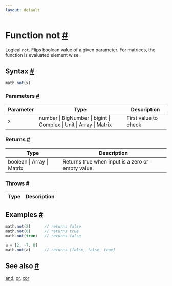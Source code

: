```yaml
---
layout: default
---
```


<!-- Note: This file is automatically generated from source code comments. Changes made in this file will be overridden. -->

<h1 id="function-not">Function not <a href="#function-not" title="Permalink">#</a></h1>

Logical `not`. Flips boolean value of a given parameter.
For matrices, the function is evaluated element wise.


<h2 id="syntax">Syntax <a href="#syntax" title="Permalink">#</a></h2>

```js
math.not(x)
```

<h3 id="parameters">Parameters <a href="#parameters" title="Permalink">#</a></h3>

Parameter | Type | Description
--------- | ---- | -----------
`x` | number &#124; BigNumber &#124; bigint &#124; Complex &#124; Unit &#124; Array &#124; Matrix | First value to check

<h3 id="returns">Returns <a href="#returns" title="Permalink">#</a></h3>

Type | Description
---- | -----------
boolean &#124; Array &#124; Matrix |  Returns true when input is a zero or empty value.


<h3 id="throws">Throws <a href="#throws" title="Permalink">#</a></h3>

Type | Description
---- | -----------


<h2 id="examples">Examples <a href="#examples" title="Permalink">#</a></h2>

```js
math.not(2)      // returns false
math.not(0)      // returns true
math.not(true)   // returns false

a = [2, -7, 0]
math.not(a)      // returns [false, false, true]
```


<h2 id="see-also">See also <a href="#see-also" title="Permalink">#</a></h2>

[and](and.html),
[or](or.html),
[xor](xor.html)
